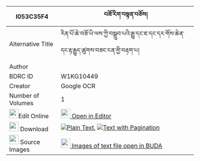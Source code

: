 |I053C35F4|བཟོ་རིག་བསྟན་བཅོས། 
| --- | --- 
|Alternative Title |རིན་པོ་ཆེ་བཟོ་ཡི་ལས་ཀྱི་བསྒྲུབ་པའི་རྒྱུ་དང་ཇ་དང་དར་གོས་ཆེན་དང་རྟ་རྒྱུད་ཚུགས་བཟང་ངན་གྱི་བརྟག་པ།
|Author | 
|BDRC ID | W1KG10449
|Creator | Google OCR
|Number of Volumes| 1
|<img width="25" src="https://img.icons8.com/color/25/000000/edit-property.png">Edit Online| [<img width="25" src="https://avatars.githubusercontent.com/u/45091458?s=200&v=4"> Open in Editor](http://editor.openpecha.org/I053C35F4)
|<img width="25" src="https://img.icons8.com/fluent/48/000000/download-2.png"/>  Download | [![](https://img.icons8.com/color/20/000000/txt.png)Plain Text](https://github.com/Openpecha/I053C35F4/releases/download/v1/zorik_tencho_plain_I053C35F4.zip), [![](https://img.icons8.com/color/20/000000/txt.png)Text with Pagination](https://github.com/Openpecha/I053C35F4/releases/download/v1/zorik_tencho_pages_I053C35F4.zip)
|<img width="25" src="https://img.icons8.com/plasticine/100/000000/pictures-folder.png"/>  Source Images | [<img width="25" src="https://library.bdrc.io/icons/BUDA-small.svg"> Images of text file open in BUDA](https://library.bdrc.io/show/bdr:W1KG10449)